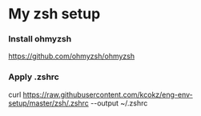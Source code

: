 # My zsh setup
### Install ohmyzsh
https://github.com/ohmyzsh/ohmyzsh
### Apply .zshrc
curl https://raw.githubusercontent.com/kcokz/eng-env-setup/master/zsh/.zshrc --output ~/.zshrc
